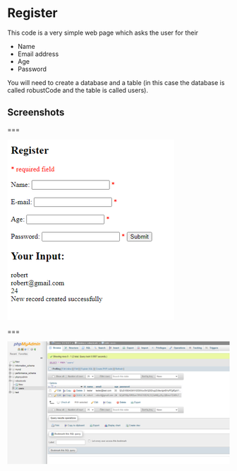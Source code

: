 # Register
This code is a very simple web page which asks the user for their
- Name
- Email address
- Age
- Password

You will need to create a database and a table (in this case the database is called robustCode and the table is called users).

## Screenshots

===

<img src="/readme-pics/webpage.png" alt="The web page"/>

===

<img src="/readme-pics/database.png" alt="The database"/>
